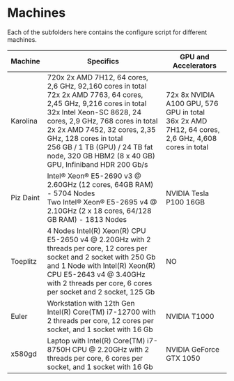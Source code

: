 # Machines

Each of the subfolders here contains the configure script for different machines.

| Machine  | Specifics | GPU and Accelerators |
|----------|-----------|----------------------|
| Karolina | 720x 2x AMD 7H12, 64 cores, 2,6 GHz, 92,160 cores in total <br> 72x 2x AMD 7763, 64 cores, 2,45 GHz, 9,216 cores in total <br> 32x Intel Xeon-SC 8628, 24 cores, 2,9 GHz, 768 cores in total <br> 2x 2x AMD 7452, 32 cores, 2,35 GHz, 128 cores in total <br>  256 GB / 1 TB (GPU) / 24 TB fat node, 320 GB HBM2 (8 x 40 GB) GPU, Infiniband HDR 200 Gb/s | 72x 8x NVIDIA A100 GPU, 576 GPU in total <br> 36x 2x AMD 7H12, 64 cores, 2,6 GHz, 4,608 cores in total |
| Piz Daint | Intel® Xeon® E5-2690 v3 @ 2.60GHz (12 cores, 64GB RAM) - 5704 Nodes <br> Two Intel® Xeon® E5-2695 v4 @ 2.10GHz (2 x 18 cores, 64/128 GB RAM) - 1813 Nodes | NVIDIA Tesla P100 16GB |
| Toeplitz | 4 Nodes Intel(R) Xeon(R) CPU E5-2650 v4 @ 2.20GHz with 2 threads per core, 12 cores per socket and 2 socket with 250 Gb and 1 Node with Intel(R) Xeon(R) CPU E5-2643 v4 @ 3.40GHz with 2 threads per core, 6 cores per socket and 2 socket, 125 Gb | NO |
| Euler | Workstation with 12th Gen Intel(R) Core(TM) i7-12700 with 2 threads per core, 12 cores per socket, and 1 socket with 16 Gb  |  NVIDIA T1000 |
| x580gd | Laptop with Intel(R) Core(TM) i7-8750H CPU @ 2.20GHz with 2 threads per core, 6 cores per socket, and 1 socket with 16 Gb  |  NVIDIA GeForce GTX 1050 |
